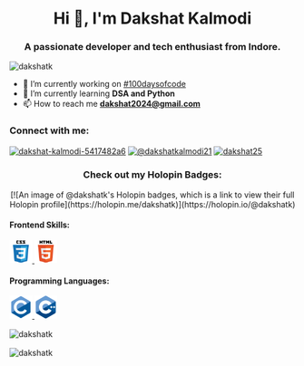 <h1 align="center">Hi 👋, I'm Dakshat Kalmodi</h1>
<h3 align="center">A passionate developer and tech enthusiast from Indore.</h3>

<p align="left"> <img src="https://komarev.com/ghpvc/?username=dakshatk&label=Profile%20views&color=0e75b6&style=flat" alt="dakshatk" /> </p>

- 🔭 I’m currently working on [#100daysofcode](https://github.com/Dakshatk/100daysofcode)
- 🌱 I’m currently learning **DSA and Python**
- 📫 How to reach me **dakshat2024@gmail.com**

<h3 align="left">Connect with me:</h3>
<p align="left">
  <a href="https://linkedin.com/in/dakshat-kalmodi-5417482a6" target="blank"><img align="center" src="https://raw.githubusercontent.com/rahuldkjain/github-profile-readme-generator/master/src/images/icons/Social/linked-in-alt.svg" alt="dakshat-kalmodi-5417482a6" height="30" width="40" /></a>
  <a href="https://www.hackerrank.com/@dakshatkalmodi21" target="blank"><img align="center" src="https://raw.githubusercontent.com/rahuldkjain/github-profile-readme-generator/master/src/images/icons/Social/hackerrank.svg" alt="@dakshatkalmodi21" height="30" width="40" /></a>
  <a href="https://www.leetcode.com/dakshat25" target="blank"><img align="center" src="https://raw.githubusercontent.com/rahuldkjain/github-profile-readme-generator/master/src/images/icons/Social/leet-code.svg" alt="dakshat25" height="30" width="40" /></a>
</p>

<h3 align="center">Check out my Holopin Badges:</h3>
<p align="center">
  [![An image of @dakshatk's Holopin badges, which is a link to view their full Holopin profile](https://holopin.me/dakshatk)](https://holopin.io/@dakshatk)
</p>

<h4 align="left">Frontend Skills:</h4>
<p align="left">
  <a href="https://www.w3schools.com/css/" target="_blank" rel="noreferrer"> 
    <img src="https://raw.githubusercontent.com/devicons/devicon/master/icons/css3/css3-original-wordmark.svg" alt="css3" width="40" height="40"/> 
  </a> 
  <a href="https://www.w3.org/html/" target="_blank" rel="noreferrer"> 
    <img src="https://raw.githubusercontent.com/devicons/devicon/master/icons/html5/html5-original-wordmark.svg" alt="html5" width="40" height="40"/> 
  </a> 
</p>

<h4 align="left">Programming Languages:</h4>
<p align="left">
  <a href="https://www.cprogramming.com/" target="_blank" rel="noreferrer"> 
    <img src="https://raw.githubusercontent.com/devicons/devicon/master/icons/c/c-original.svg" alt="c" width="40" height="40"/> 
  </a> 
  <a href="https://www.w3schools.com/cpp/" target="_blank" rel="noreferrer"> 
    <img src="https://raw.githubusercontent.com/devicons/devicon/master/icons/cplusplus/cplusplus-original.svg" alt="cplusplus" width="40" height="40"/> 
  </a> 
</p>

<p><img align="center" src="https://github-readme-stats.vercel.app/api/top-langs?username=dakshatk&show_icons=true&locale=en&layout=compact" alt="dakshatk" /></p>

<p><img align="center" src="https://github-readme-streak-stats.herokuapp.com/?user=dakshatk&" alt="dakshatk" /></p>
